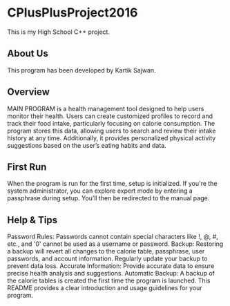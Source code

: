 # CPlusPlusProject2016
This is my High School C++ project.

## About Us
This program has been developed by Kartik Sajwan.

## Overview
MAIN PROGRAM is a health management tool designed to help users monitor their health. Users can create customized profiles to record and track their food intake, particularly focusing on calorie consumption. The program stores this data, allowing users to search and review their intake history at any time. Additionally, it provides personalized physical activity suggestions based on the user’s eating habits and data.

## First Run
When the program is run for the first time, setup is initialized. If you're the system administrator, you can explore expert mode by entering a passphrase during setup. You’ll then be redirected to the manual page.

## Help & Tips
Password Rules: Passwords cannot contain special characters like !, @, #, etc., and '0' cannot be used as a username or password.
Backup: Restoring a backup will revert all changes to the calorie table, passphrase, user passwords, and account information. Regularly update your backup to prevent data loss.
Accurate Information: Provide accurate data to ensure precise health analysis and suggestions.
Automatic Backup: A backup of the calorie tables is created the first time the program is launched.
This README provides a clear introduction and usage guidelines for your program.







